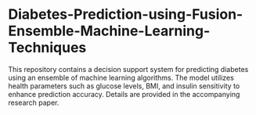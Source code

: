 # Diabetes-Prediction-using-Fusion-Ensemble-Machine-Learning-Techniques
This repository contains a decision support system for predicting diabetes using an ensemble of machine learning algorithms. The model utilizes health parameters such as glucose levels, BMI, and insulin sensitivity to enhance prediction accuracy. Details are provided in the accompanying research paper.
